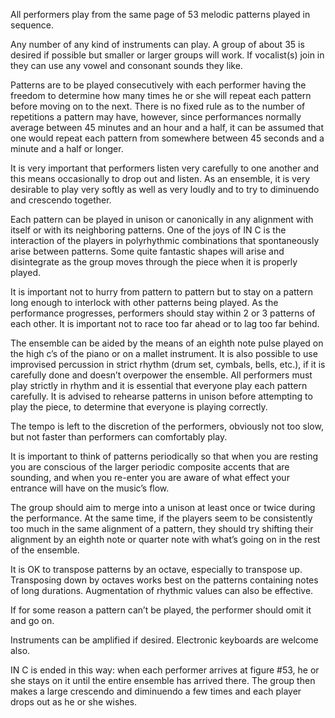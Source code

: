 All performers play from the same page of 53 melodic patterns played in sequence.

Any number of any kind of instruments can play. A group of about 35 is desired if possible but smaller or larger groups will work. If vocalist(s) join in they can use any vowel and consonant sounds they like.

Patterns are to be played consecutively with each performer having the freedom to determine how many times he or she will repeat each pattern before moving on to the next. There is no fixed rule as to the number of repetitions a pattern may have, however, since performances normally average between 45 minutes and an hour and a half, it can be assumed that one would repeat each pattern from somewhere between 45 seconds and a minute and a half or longer.

It is very important that performers listen very carefully to one another and this means occasionally to drop out and listen. As an ensemble, it is very desirable to play very softly as well as very loudly and to try to diminuendo and crescendo together.

Each pattern can be played in unison or canonically in any alignment with itself or with its neighboring patterns. One of the joys of IN C is the interaction of the players in polyrhythmic combinations that spontaneously arise between patterns. Some quite fantastic shapes will arise and disintegrate as the group moves through the piece when it is properly played.

It is important not to hurry from pattern to pattern but to stay on a pattern long enough to interlock with other patterns being played. As the performance progresses, performers should stay within 2 or 3 patterns of each other. It is important not to race too far ahead or to lag too far behind.

The ensemble can be aided by the means of an eighth note pulse played on the high c’s of the piano or on a mallet instrument. It is also possible to use improvised percussion in strict rhythm (drum set, cymbals, bells, etc.), if it is carefully done and doesn’t overpower the ensemble. All performers must play strictly in rhythm and it is essential that everyone play each pattern carefully. It is advised to rehearse patterns in unison before attempting to play the piece, to determine that everyone is playing correctly.

The tempo is left to the discretion of the performers, obviously not too slow, but not faster than performers can comfortably play.

It is important to think of patterns periodically so that when you are resting you are conscious of the larger periodic composite accents that are sounding, and when you re-enter you are aware of what effect your entrance will have on the music’s flow.

The group should aim to merge into a unison at least once or twice during the performance. At the same time, if the players seem to be consistently too much in the same alignment of a pattern, they should try shifting their alignment by an eighth note or quarter note with what’s going on in the rest of the ensemble.

It is OK to transpose patterns by an octave, especially to transpose up. Transposing down by octaves works best on the patterns containing notes of long durations. Augmentation of rhythmic values can also be effective.

If for some reason a pattern can’t be played, the performer should omit it and go on.

Instruments can be amplified if desired. Electronic keyboards are welcome also.

IN C is ended in this way: when each performer arrives at figure #53, he or she stays on it until the entire ensemble has arrived there. The group then makes a large crescendo and diminuendo a few times and each player drops out as he or she wishes.
